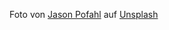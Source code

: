 Foto von <a href="https://unsplash.com/@jasonpofahlphotography?utm_source=unsplash&utm_medium=referral&utm_content=creditCopyText">Jason Pofahl</a> auf <a href="https://unsplash.com/de/fotos/zLtXrNXJpKM?utm_source=unsplash&utm_medium=referral&utm_content=creditCopyText">Unsplash</a>
